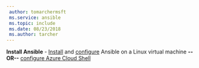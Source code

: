 ```yaml
---
 author: tomarchermsft
 ms.service: ansible
 ms.topic: include
 ms.date: 08/23/2018
 ms.author: tarcher
---
```


**Install Ansible** - [Install](/azure/virtual-machines/linux/ansible-install-configure#install-ansible-on-an-azure-linux-virtual-machine) and [configure](/azure/virtual-machines/linux/ansible-install-configure#create-azure-credentials) Ansible on a Linux virtual machine **--OR--** [configure Azure Cloud Shell](/azure/cloud-shell/quickstart)